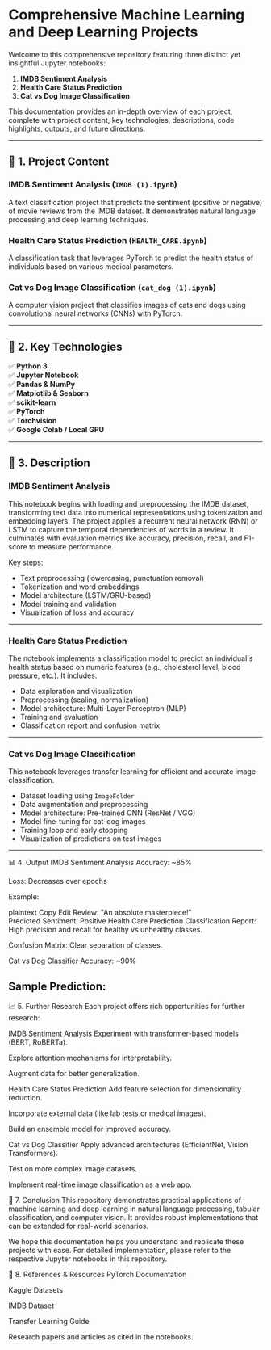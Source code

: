 # Comprehensive Machine Learning and Deep Learning Projects

Welcome to this comprehensive repository featuring three distinct yet insightful Jupyter notebooks:

1. **IMDB Sentiment Analysis**
2. **Health Care Status Prediction**
3. **Cat vs Dog Image Classification**

This documentation provides an in-depth overview of each project, complete with project content, key technologies, descriptions, code highlights, outputs, and future directions.

---

## 📁 1. Project Content

### IMDB Sentiment Analysis (`IMDB (1).ipynb`)
A text classification project that predicts the sentiment (positive or negative) of movie reviews from the IMDB dataset. It demonstrates natural language processing and deep learning techniques.

### Health Care Status Prediction (`HEALTH_CARE.ipynb`)
A classification task that leverages PyTorch to predict the health status of individuals based on various medical parameters.

### Cat vs Dog Image Classification (`cat_dog (1).ipynb`)
A computer vision project that classifies images of cats and dogs using convolutional neural networks (CNNs) with PyTorch.

---

## 🔧 2. Key Technologies

✅ **Python 3**  
✅ **Jupyter Notebook**  
✅ **Pandas & NumPy**  
✅ **Matplotlib & Seaborn**  
✅ **scikit-learn**  
✅ **PyTorch**  
✅ **Torchvision**  
✅ **Google Colab / Local GPU**

---

## 📝 3. Description

### IMDB Sentiment Analysis
This notebook begins with loading and preprocessing the IMDB dataset, transforming text data into numerical representations using tokenization and embedding layers. The project applies a recurrent neural network (RNN) or LSTM to capture the temporal dependencies of words in a review. It culminates with evaluation metrics like accuracy, precision, recall, and F1-score to measure performance.

Key steps:
- Text preprocessing (lowercasing, punctuation removal)
- Tokenization and word embeddings
- Model architecture (LSTM/GRU-based)
- Model training and validation
- Visualization of loss and accuracy

---

### Health Care Status Prediction
The notebook implements a classification model to predict an individual's health status based on numeric features (e.g., cholesterol level, blood pressure, etc.). It includes:

- Data exploration and visualization
- Preprocessing (scaling, normalization)
- Model architecture: Multi-Layer Perceptron (MLP)
- Training and evaluation
- Classification report and confusion matrix

---

### Cat vs Dog Image Classification
This notebook leverages transfer learning for efficient and accurate image classification.

- Dataset loading using `ImageFolder`
- Data augmentation and preprocessing
- Model architecture: Pre-trained CNN (ResNet / VGG)
- Model fine-tuning for cat-dog images
- Training loop and early stopping
- Visualization of predictions on test images

---


📊 4. Output
IMDB Sentiment Analysis
Accuracy: ~85%

Loss: Decreases over epochs

Example:

plaintext
Copy
Edit
Review: "An absolute masterpiece!"  
Predicted Sentiment: Positive
Health Care Prediction
Classification Report: High precision and recall for healthy vs unhealthy classes.

Confusion Matrix: Clear separation of classes.

Cat vs Dog Classifier
Accuracy: ~90%

Sample Prediction:
---

📈 5. Further Research
Each project offers rich opportunities for further research:

IMDB Sentiment Analysis
Experiment with transformer-based models (BERT, RoBERTa).

Explore attention mechanisms for interpretability.

Augment data for better generalization.

Health Care Status Prediction
Add feature selection for dimensionality reduction.

Incorporate external data (like lab tests or medical images).

Build an ensemble model for improved accuracy.

Cat vs Dog Classifier
Apply advanced architectures (EfficientNet, Vision Transformers).

Test on more complex image datasets.

Implement real-time image classification as a web app.

📜 7. Conclusion
This repository demonstrates practical applications of machine learning and deep learning in natural language processing, tabular classification, and computer vision. It provides robust implementations that can be extended for real-world scenarios.

We hope this documentation helps you understand and replicate these projects with ease. For detailed implementation, please refer to the respective Jupyter notebooks in this repository.

🚀 8. References & Resources
PyTorch Documentation

Kaggle Datasets

IMDB Dataset

Transfer Learning Guide

Research papers and articles as cited in the notebooks.

